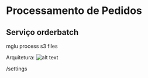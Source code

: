 # Processamento de Pedidos
## Serviço orderbatch

mglu process s3 files 

Arquitetura:
![alt text](https://github.com/jfrossetto/orderbatch/master/desing.png?raw=true)

/settings